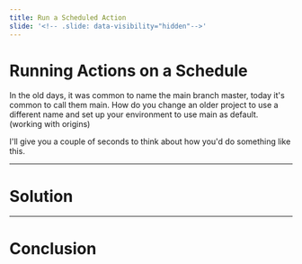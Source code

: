 ```yaml
---
title: Run a Scheduled Action
slide: '<!-- .slide: data-visibility="hidden"-->'
---
```


<!-- .slide: data-state="layout-title" class="bg-dark"-->

# Running Actions on a Schedule

In the old days, it was common to name the main branch master, today it's common to call them main. How do you change an older project to use a different name and set up your environment to use main as default. (working with origins)

I'll give you a couple of seconds to think about how you'd do something like this.

---
# Solution


---
# Conclusion

